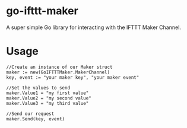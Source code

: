 # go-ifttt-maker
A super simple Go library for interacting with the IFTTT Maker Channel.

# Usage
    //Create an instance of our Maker struct
    maker := new(GoIFTTTMaker.MakerChannel)
    key, event := "your maker key", "your maker event"

    //Set the values to send
    maker.Value1 = "my first value"
    maker.Value2 = "my second value"
    maker.Value3 = "my third value"

    //Send our request
    maker.Send(key, event)

